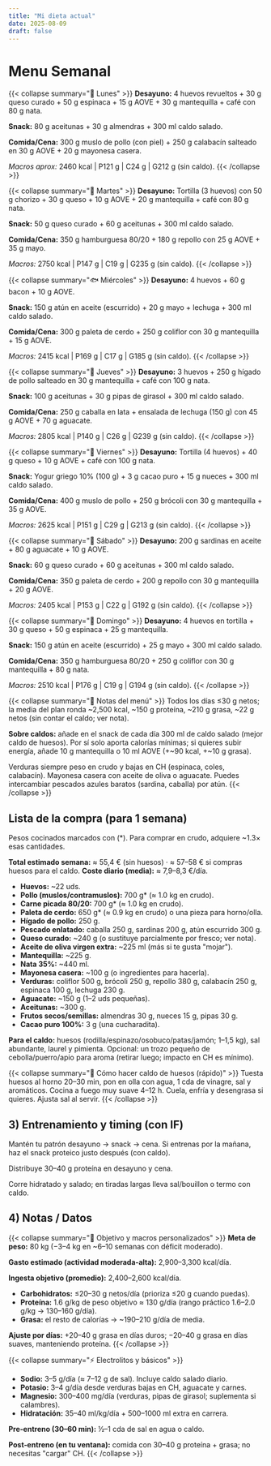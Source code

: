 ```yaml
---
title: "Mi dieta actual"
date: 2025-08-09
draft: false
---
```


# Menu Semanal

{{< collapse summary="🍳 Lunes" >}}
**Desayuno:** 4 huevos revueltos + 30 g queso curado + 50 g espinaca + 15 g AOVE + 30 g mantequilla + café con 80 g nata.

**Snack:** 80 g aceitunas + 30 g almendras + 300 ml caldo salado.

**Comida/Cena:** 300 g muslo de pollo (con piel) + 250 g calabacín salteado en 30 g AOVE + 20 g mayonesa casera.

*Macros aprox:* 2460 kcal | P121 g | C24 g | G212 g (sin caldo).
{{< /collapse >}}

{{< collapse summary="🥓 Martes" >}}
**Desayuno:** Tortilla (3 huevos) con 50 g chorizo + 30 g queso + 10 g AOVE + 20 g mantequilla + café con 80 g nata.

**Snack:** 50 g queso curado + 60 g aceitunas + 300 ml caldo salado.

**Comida/Cena:** 350 g hamburguesa 80/20 + 180 g repollo con 25 g AOVE + 35 g mayo.

*Macros:* 2750 kcal | P147 g | C19 g | G235 g (sin caldo).
{{< /collapse >}}

{{< collapse summary="🐟 Miércoles" >}}
**Desayuno:** 4 huevos + 60 g bacon + 10 g AOVE.

**Snack:** 150 g atún en aceite (escurrido) + 20 g mayo + lechuga + 300 ml caldo salado.

**Comida/Cena:** 300 g paleta de cerdo + 250 g coliflor con 30 g mantequilla + 15 g AOVE.

*Macros:* 2415 kcal | P169 g | C17 g | G185 g (sin caldo).
{{< /collapse >}}

{{< collapse summary="🐠 Jueves" >}}
**Desayuno:** 3 huevos + 250 g hígado de pollo salteado en 30 g mantequilla + café con 100 g nata.

**Snack:** 100 g aceitunas + 30 g pipas de girasol + 300 ml caldo salado.

**Comida/Cena:** 250 g caballa en lata + ensalada de lechuga (150 g) con 45 g AOVE + 70 g aguacate.

*Macros:* 2805 kcal | P140 g | C26 g | G239 g (sin caldo).
{{< /collapse >}}

{{< collapse summary="🥗 Viernes" >}}
**Desayuno:** Tortilla (4 huevos) + 40 g queso + 10 g AOVE + café con 100 g nata.

**Snack:** Yogur griego 10% (100 g) + 3 g cacao puro + 15 g nueces + 300 ml caldo salado.

**Comida/Cena:** 400 g muslo de pollo + 250 g brócoli con 30 g mantequilla + 35 g AOVE.

*Macros:* 2625 kcal | P151 g | C29 g | G213 g (sin caldo).
{{< /collapse >}}

{{< collapse summary="🥑 Sábado" >}}
**Desayuno:** 200 g sardinas en aceite + 80 g aguacate + 10 g AOVE.

**Snack:** 60 g queso curado + 60 g aceitunas + 300 ml caldo salado.

**Comida/Cena:** 350 g paleta de cerdo + 200 g repollo con 30 g mantequilla + 20 g AOVE.

*Macros:* 2405 kcal | P153 g | C22 g | G192 g (sin caldo).
{{< /collapse >}}

{{< collapse summary="🍖 Domingo" >}}
**Desayuno:** 4 huevos en tortilla + 30 g queso + 50 g espinaca + 25 g mantequilla.

**Snack:** 150 g atún en aceite (escurrido) + 25 g mayo + 300 ml caldo salado.

**Comida/Cena:** 350 g hamburguesa 80/20 + 250 g coliflor con 30 g mantequilla + 80 g nata.

*Macros:* 2510 kcal | P176 g | C19 g | G194 g (sin caldo).
{{< /collapse >}}

{{< collapse summary="📝 Notas del menú" >}}
Todos los días ≤30 g netos; la media del plan ronda ~2,500 kcal, ~150 g proteína, ~210 g grasa, ~22 g netos (sin contar el caldo; ver nota).

**Sobre caldos:** añade en el snack de cada día 300 ml de caldo salado (mejor caldo de huesos). Por sí solo aporta calorías mínimas; si quieres subir energía, añade 10 g mantequilla o 10 ml AOVE (+~90 kcal, +~10 g grasa).

Verduras siempre peso en crudo y bajas en CH (espinaca, coles, calabacín). Mayonesa casera con aceite de oliva o aguacate. Puedes intercambiar pescados azules baratos (sardina, caballa) por atún.
{{< /collapse >}}

## Lista de la compra (para 1 semana)

Pesos cocinados marcados con (*). Para comprar en crudo, adquiere ~1.3× esas cantidades.

**Total estimado semana:** ≈ 55,4 € (sin huesos) · ≈ 57–58 € si compras huesos para el caldo.
**Coste diario (media):** ≈ 7,9–8,3 €/día.

- **Huevos:** ~22 uds.
- **Pollo (muslos/contramuslos):** 700 g* (≈ 1.0 kg en crudo).
- **Carne picada 80/20:** 700 g* (≈ 1.0 kg en crudo).
- **Paleta de cerdo:** 650 g* (≈ 0.9 kg en crudo) o una pieza para horno/olla.
- **Hígado de pollo:** 250 g.
- **Pescado enlatado:** caballa 250 g, sardinas 200 g, atún escurrido 300 g.
- **Queso curado:** ~240 g (o sustituye parcialmente por fresco; ver nota).
- **Aceite de oliva virgen extra:** ~225 ml (más si te gusta "mojar").
- **Mantequilla:** ~225 g.
- **Nata 35%:** ~440 ml.
- **Mayonesa casera:** ~100 g (o ingredientes para hacerla).
- **Verduras:** coliflor 500 g, brócoli 250 g, repollo 380 g, calabacín 250 g, espinaca 100 g, lechuga 230 g.
- **Aguacate:** ~150 g (1–2 uds pequeñas).
- **Aceitunas:** ~300 g.
- **Frutos secos/semillas:** almendras 30 g, nueces 15 g, pipas 30 g.
- **Cacao puro 100%:** 3 g (una cucharadita).

**Para el caldo:** huesos (rodilla/espinazo/osobuco/patas/jamón; 1–1,5 kg), sal abundante, laurel y pimienta. Opcional: un trozo pequeño de cebolla/puerro/apio para aroma (retirar luego; impacto en CH es mínimo).

{{< collapse summary="🍲 Cómo hacer caldo de huesos (rápido)" >}}
Tuesta huesos al horno 20–30 min, pon en olla con agua, 1 cda de vinagre, sal y aromáticos. Cocina a fuego muy suave 4–12 h. Cuela, enfría y desengrasa si quieres. Ajusta sal al servir.
{{< /collapse >}}

## 3) Entrenamiento y timing (con IF)

Mantén tu patrón desayuno → snack → cena. Si entrenas por la mañana, haz el snack proteico justo después (con caldo).

Distribuye 30–40 g proteína en desayuno y cena.

Corre hidratado y salado; en tiradas largas lleva sal/bouillon o termo con caldo.

## 4) Notas / Datos

{{< collapse summary="🎯 Objetivo y macros personalizados" >}}
**Meta de peso:** 80 kg (−3–4 kg en ~6–10 semanas con déficit moderado).

**Gasto estimado (actividad moderada‑alta):** 2,900–3,300 kcal/día.

**Ingesta objetivo (promedio):** 2,400–2,600 kcal/día.

- **Carbohidratos:** ≤20–30 g netos/día (prioriza ≤20 g cuando puedas).
- **Proteína:** 1.6 g/kg de peso objetivo ≈ 130 g/día (rango práctico 1.6–2.0 g/kg → 130–160 g/día).
- **Grasa:** el resto de calorías → ~190–210 g/día de media.

**Ajuste por días:** +20–40 g grasa en días duros; −20–40 g grasa en días suaves, manteniendo proteína.
{{< /collapse >}}

{{< collapse summary="⚡ Electrolitos y básicos" >}}
- **Sodio:** 3–5 g/día (≈ 7–12 g de sal). Incluye caldo salado diario.
- **Potasio:** 3–4 g/día desde verduras bajas en CH, aguacate y carnes.
- **Magnesio:** 300–400 mg/día (verduras, pipas de girasol; suplementa si calambres).
- **Hidratación:** 35–40 ml/kg/día + 500–1000 ml extra en carrera.

**Pre‑entreno (30–60 min):** ½–1 cda de sal en agua o caldo.

**Post‑entreno (en tu ventana):** comida con 30–40 g proteína + grasa; no necesitas "cargar" CH.
{{< /collapse >}}
